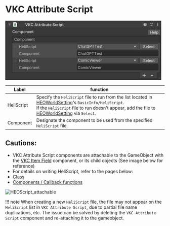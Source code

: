 # VKC Attribute Script
![HEOScript](img/VKCAttributeScript.jpg)

|  Label |  function  |
| ----   | ---- |
| HeliScript | Specify the `HeliScript` file to run from the list located in [HEOWorldSetting](../VKCComponents/HEOWorldSetting.md)'s `BasicInfo/HeliScript`.<br> If the `HeliScript` file to run doesn't appear, add the file to [HEOWorldSetting](../VKCComponents/HEOWorldSetting.md) via `Select`.|
| Component | Designate the component to be used from the specified `HeliScript` file. |

## Cautions:
- VKC Attribute Script components are attachable to the GameObject with the [VKC Item Field](./VKCItemField.md) component, or its child objects (See image below for reference)
- For details on writing HeliScript, refer to the pages below:
- [Class](../hs/hs_class.md)
- [Components / Callback functions](../hs/hs_component.md)

![HEOScript_attachable](./img/HEOScript_attachable.jpg)

!!! note
    When creating a new `HeliScript` file, the file may not appear on the `HeliScript` list in `VKC Attribute Script`, due to partial file name duplications, etc.
    The issue can be solved by deleting the `VKC Attribute Script` component and re-attaching it to the gameobject.
